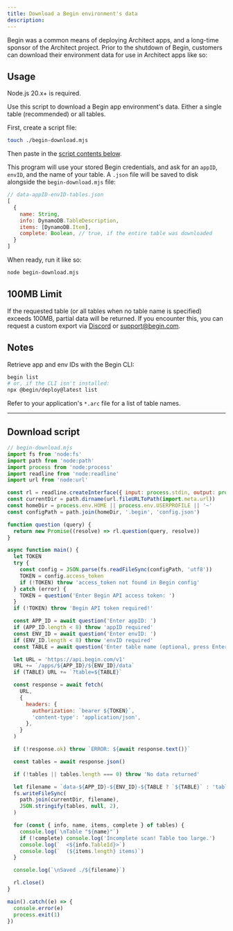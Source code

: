 ```yaml
---
title: Download a Begin environment's data
description:
---
```


Begin was a common means of deploying Architect apps, and a long-time sponsor of the Architect project. Prior to the shutdown of Begin, customers can download their environment data for use in Architect apps like so:


## Usage

Node.js 20.x+ is required.

Use this script to download a Begin app environment's data. Either a single table (recommended) or all tables.

First, create a script file:

```bash
touch ./begin-download.mjs
```

Then paste in the [script contents below](#download-script).

This program will use your stored Begin credentials, and ask for an `appID`, `envID`, and the name of your table.
A `.json` file will be saved to disk alongside the `begin-download.mjs` file:

```javascript
// data-appID-envID-tables.json
[
  {
    name: String,
    info: DynamoDB.TableDescription,
    items: [DynamoDB.Item],
    complete: Boolean, // true, if the entire table was downloaded
  }
]
```

When ready, run it like so:

```bash
node begin-download.mjs
```


## 100MB Limit

If the requested table (or all tables when no table name is specified) exceeds 100MB, partial data will be returned.
If you encounter this, you can request a custom export via [Discord](https://discord.com/invite/y5A2eTsCRX) or support@begin.com.

## Notes

Retrieve app and env IDs with the Begin CLI:

```bash
begin list
# or, if the CLI isn't installed:
npx @begin/deploy@latest list
```

Refer to your application's `*.arc` file for a list of table names.

---

## Download script

```javascript
// begin-download.mjs
import fs from 'node:fs'
import path from 'node:path'
import process from 'node:process'
import readline from 'node:readline'
import url from 'node:url'

const rl = readline.createInterface({ input: process.stdin, output: process.stdout })
const currentDir = path.dirname(url.fileURLToPath(import.meta.url))
const homeDir = process.env.HOME || process.env.USERPROFILE || '~'
const configPath = path.join(homeDir, '.begin', 'config.json')

function question (query) {
  return new Promise((resolve) => rl.question(query, resolve))
}

async function main() {
  let TOKEN
  try {
    const config = JSON.parse(fs.readFileSync(configPath, 'utf8'))
    TOKEN = config.access_token
    if (!TOKEN) throw 'access_token not found in Begin config'
  } catch (error) {
    TOKEN = question('Enter Begin API access token: ')
  }
  if (!TOKEN) throw 'Begin API token required!'

  const APP_ID = await question('Enter appID: ')
  if (APP_ID.length < 8) throw 'appID required'
  const ENV_ID = await question('Enter envID: ')
  if (ENV_ID.length < 8) throw 'envID required'
  const TABLE = await question('Enter table name (optional, press Enter to skip): ')

  let URL = 'https://api.begin.com/v1'
  URL += `/apps/${APP_ID}/${ENV_ID}/data`
  if (TABLE) URL += `?table=${TABLE}`

  const response = await fetch(
    URL,
    {
      headers: {
        authorization: `bearer ${TOKEN}`,
        'content-type': 'application/json',
      },
    }
  )

  if (!response.ok) throw `ERROR: ${await response.text()}`

  const tables = await response.json()

  if (!tables || tables.length === 0) throw 'No data returned'

  let filename = `data-${APP_ID}-${ENV_ID}-${TABLE ? `${TABLE}` : 'tables'}.json`
  fs.writeFileSync(
    path.join(currentDir, filename),
    JSON.stringify(tables, null, 2),
  )

  for (const { info, name, items, complete } of tables) {
    console.log(`\nTable "${name}"`)
    if (!complete) console.log('Incomplete scan! Table too large.')
    console.log(`  <${info.TableId}>`)
    console.log(`  (${items.length} items)`)
  }

  console.log(`\nSaved ./${filename}`)

  rl.close()
}

main().catch((e) => {
  console.error(e)
  process.exit(1)
})
```
